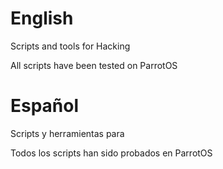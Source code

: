 # English
Scripts and tools for Hacking

All scripts have been tested on ParrotOS

# Español
Scripts y herramientas para

Todos los scripts han sido probados en ParrotOS
